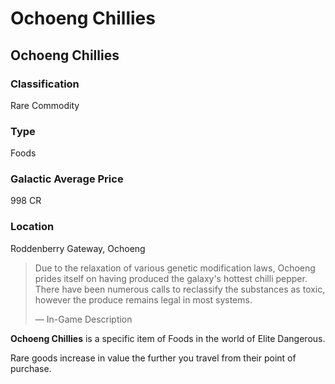 # Ochoeng Chillies
## Ochoeng Chillies

### Classification

Rare Commodity

### Type

Foods

### Galactic Average Price

998 CR

### Location

Roddenberry Gateway, Ochoeng

> 
> 
> Due to the relaxation of various genetic modification laws, Ochoeng prides itself on having produced the galaxy's hottest chilli pepper. There have been numerous calls to reclassify the substances as toxic, however the produce remains legal in most systems.
> 
> 
> — In-Game Description
> 

**Ochoeng Chillies** is a specific item of Foods in the world of Elite Dangerous.

Rare goods increase in value the further you travel from their point of purchase.